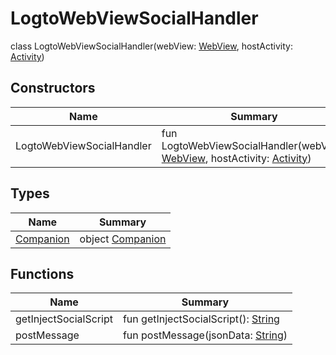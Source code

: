 # LogtoWebViewSocialHandler

class LogtoWebViewSocialHandler(webView: [WebView](https://developer.android.com/reference/kotlin/android/webkit/WebView.html), hostActivity: [Activity](https://developer.android.com/reference/kotlin/android/app/Activity.html))

## Constructors

| Name                      | Summary                                                                                                                                                                                                                           |
| ------------------------- | --------------------------------------------------------------------------------------------------------------------------------------------------------------------------------------------------------------------------------- |
| LogtoWebViewSocialHandler | fun LogtoWebViewSocialHandler(webView: [WebView](https://developer.android.com/reference/kotlin/android/webkit/WebView.html), hostActivity: [Activity](https://developer.android.com/reference/kotlin/android/app/Activity.html)) |

## Types

| Name                             | Summary                                 |
| -------------------------------- | --------------------------------------- |
| [Companion](-companion/index.md) | object [Companion](-companion/index.md) |

## Functions

| Name                  | Summary                                                                                                       |
| --------------------- | ------------------------------------------------------------------------------------------------------------- |
| getInjectSocialScript | fun getInjectSocialScript(): [String](https://kotlinlang.org/api/latest/jvm/stdlib/kotlin/-string/index.html) |
| postMessage           | fun postMessage(jsonData: [String](https://kotlinlang.org/api/latest/jvm/stdlib/kotlin/-string/index.html))   |
